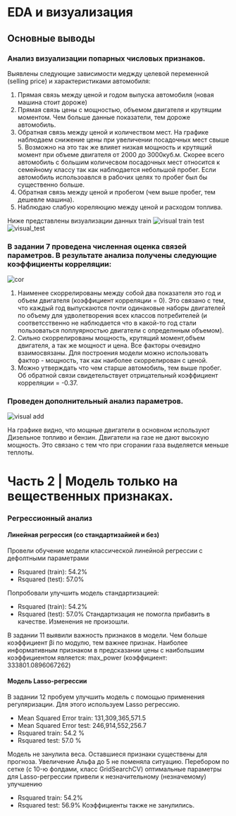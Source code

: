 # EDA и визуализация
## Основные выводы
### Анализ визуализации попарных числовых признаков.
Выявлены следующие зависимости меджду целевой переменной (selling price) и характеристиками автомобиля:
1. Прямая связь между ценой и годом выпуска автомобиля (новая машина стоит дороже)
2. Прямая связь цены с мощностью, объемом двигателя и крутящим моментом. Чем больше данные показатели, тем дороже автомобиль.
3. Обратная связь между ценой и количеством мест. На графике наблюдаем снижение цены при увеличении посадочных мест свыше 5. Возможно на это так же влияет низкая мощность и крутящий момент при объеме двигателя от 2000 до 3000куб.м. Скорее всего автомобиль с большим количесвом посадочных мест относится к семейному классу так как наблюдается небольшой пробег. Если автомобиль использоавлся в рабочих целях то пробег был бы существенно больше.
4. Обратная связь между ценой и пробегом (чем выше пробег, тем дешевле машина).
5. Наблюдаю слабую кореляюцию между ценой и расходом топлива.

Ниже представлены визуализации данных 
train
![visual train](https://github.com/user-attachments/assets/9c5d8770-d41b-4a30-a6a8-a6b9d7fb9f54)
 test
![visual_test](https://github.com/user-attachments/assets/8715e172-4eaf-47fc-818e-664440c7cc05)

### В задании 7 проведена численная оценка связей параметров. В результате анализа получены следующие коэффициенты корреляции:
![cor](https://github.com/user-attachments/assets/525135ef-ae57-4077-af8a-ec2ff23e105f)

1. Наименее скоррелированы между собой два показателя это год и объем двигателя (коэффициент корреляции = 0). Это связано с тем, что каждый год выпускаются почти одинаковые наборы двигателей по объему для удволетворения всех классов потребителей (и соответсственно не наблюдается что в какой-то год стали пользоваться поплуярностью двигатели с определнным объемом).
2. Сильно скоррелированы мощность, крутящий момент,объем двигателя, а так же мощност и цена. Все факторы очевидно взаимосвязаны. Для построения модели можно использовать фактор - мощность, так как наиболее скоррелирован с ценой.
3. Можно утверждать что чем старше автомобиль, тем выше пробег. Об обратной связи свидетельствует отрицательный коэффициент корреляции = -0.37.

### Проведен дополнительный анализ параметров.
![visual add](https://github.com/user-attachments/assets/577eec0d-3d49-494f-9228-d89f4297293a)

   На графике видно, что мощные двигатели в основном используют Дизельное топливо и бензин. Двигатели на газе не дают высокую мощность. Это связано с тем что при сгорании газа выделяется меньше теплоты.

# Часть 2 | Модель только на вещественных признаках. 
### Регрессионный анализ  
#### Линейная регрессия (со стандартизайией и без)
Провели обучение модели классической линейной регрессии с дефолтными параметрами
- Rsquared (train):  54.2%
- Rsquared (test):   57.0%
  
Попробовали улучшить модель стандартизацией:
- Rsquared (train):  54.2%
- Rsquared (test):   57.0%
Стандартизация не помогла  прибавить в качестве. Изменения не произошли.  

В задании 11 выявили важность признаков в модели. Чем больше коэффициент  βi  по модулю, тем важнее признак.
Наиболее информативным признаком в предсказании цены с наибольшим коэффициентом является: max_power (коэффициент: 333801.0896067262)

#### Модель Lasso-регрессии
В задании 12 пробуем улучшить модель с помощью применения регуляризации. Для этого используем Lasso регрессию.
- Mean Squared Error train: 131,309,365,571.5
- Mean Squared Error test:  246,914,552,256.7
- Rsquared train:  54.2 %
- Rsquared test:   57.0 %

Модель не занулила веса. Оставшиеся признаки существены для прогноза. Увеличение Альфа до 5 не поменяла ситуацию.
Перебором по сетке (c 10-ю фолдами, класс GridSearchCV) оптимальные параметры для Lasso-регрессии привели к незначительному (незначемому) улучшению
- Rsquared train:  54.2%
- Rsquared test:   56.9%
  Коэффициенты также не занулились. 
#### 
